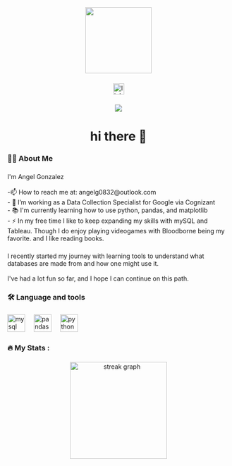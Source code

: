 <div align="center">
  <img height="150" src="https://media2.giphy.com/media/v1.Y2lkPTc5MGI3NjExdmtpbmFnbmZwZTBkeWJwemJ4NGFhcWNpZTBtdXBsa21wZWw1Mmg1ZiZlcD12MV9pbnRlcm5hbF9naWZfYnlfaWQmY3Q9Zw/5Bc1T5eNBvft3ijxNl/giphy.gif"  />
</div>

###

<div align="center">
  <a href="https://www.linkedin.com/in/angel-alexander-gonzalez/" target="_blank">
    <img src="https://img.shields.io/static/v1?message=LinkedIn&logo=linkedin&label=&color=0077B5&logoColor=white&labelColor=&style=for-the-badge" height="25" alt="linkedin logo"  />
  </a>
</div>

###

<div align="center">
  <img src="https://visitor-badge.laobi.icu/badge?page_id=angelgonzo.angelgonzo&"  />
</div>

###

<h1 align="center">hi there 👋</h1>

###

<h3 align="left">👩‍💻  About Me</h3>

###

<p align="left">I'm Angel Gonzalez<br><br>-📫 How to reach me at: angelg0832@outlook.com<br>- 🔭 I’m working as a Data Collection Specialist for Google via Cognizant<br>- 📚 I'm currently learning how to use python, pandas, and matplotlib<br>- ⚡ In my free time I like to keep expanding my skills with mySQL and Tableau. Though I do enjoy playing videogames with Bloodborne being my favorite. and I like reading books.</p>

###

<p align="left">I recently started my journey with learning tools to understand what databases are made from and how one might use it.<br><br>I've had a lot fun so far, and I hope I can continue on this path.</p>

###

<h3 align="left">🛠 Language and tools</h3>

###

<div align="left">
  <img src="https://cdn.jsdelivr.net/gh/devicons/devicon/icons/mysql/mysql-original.svg" height="40" alt="mysql logo"  />
  <img width="12" />
  <img src="https://cdn.jsdelivr.net/gh/devicons/devicon/icons/pandas/pandas-original.svg" height="40" alt="pandas logo"  />
  <img width="12" />
  <img src="https://cdn.jsdelivr.net/gh/devicons/devicon/icons/python/python-original.svg" height="40" alt="python logo"  />
</div>

###

<h3 align="left">🔥   My Stats :</h3>

###

<div align="center">
  <img src="https://streak-stats.demolab.com?user=angelgonzo&locale=en&mode=daily&theme=dark&hide_border=false&border_radius=5&order=3" height="220" alt="streak graph"  />
</div>

###
